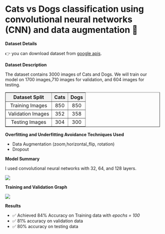 # Cats vs Dogs classification using convolutional neural networks (CNN) and data augmentation 🚀

**Dataset Details**

👉 you can download dataset from <a href = "https://storage.googleapis.com/mledu-datasets/cats_and_dogs_filtered.zip" target="_blank">google apis</a>.<br>

**Dataset Description**

The dataset contains 3000 images of Cats and Dogs. We will train our model on 1700 images,710 images for validation, and 604 images for testing.

<table border="1" cellpadding="8" cellspacing="0" style="border-collapse: collapse; text-align: center;">
  <thead style="background-color: #f2f2f2;">
    <tr>
      <th>Dataset Split</th>
      <th>Cats</th>
      <th>Dogs</th>
    </tr>
  </thead>
  <tbody>
    <tr>
      <td>Training Images</td>
      <td>850</td>
      <td>850</td>
    </tr>
    <tr>
      <td>Validation Images</td>
      <td>352</td>
      <td>358</td>
    </tr>
    <tr>
      <td>Testing Images</td>
      <td>304</td>
      <td>300</td>
    </tr>
  </tbody>
</table>

**Overfitting and Underfitting Avoidance Techniques Used**

- Data Augmentation (zoom,horizontal_flip, rotation)
- Dropout

**Model Summary**

I used convolutional neural networks with 32, 64, and 128 layers.

<img src = "/Other-images/seq.jpg">

**Training and Validation Graph**

<img src = "/Other-images/training.png">

**Results**

- ✅ Achieved 84% Accuracy on Training data with <i>epochs = 100</i>
- ✅ 81% accuracy on validation data
- ✅ 80% accuracy on testing data
